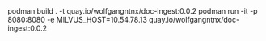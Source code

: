 ##
podman build . -t quay.io/wolfgangntnx/doc-ingest:0.0.2
podman run -it -p 8080:8080 -e MILVUS_HOST=10.54.78.13 quay.io/wolfgangntnx/doc-ingest:0.0.2

